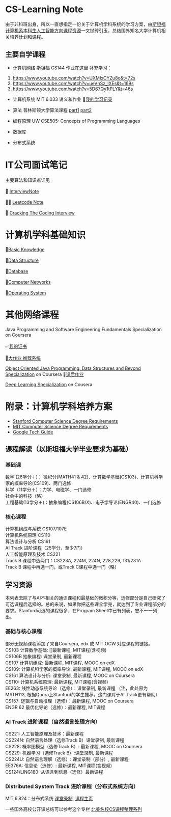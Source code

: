 # CS-Learning Note
由于非科班出身，所以一直想指定一份关于计算机学科系统的学习方案，由[斯坦福计算机系本科生人工智能方向课程资源](https://www.zybuluo.com/xiaozhenliu/note/665756)一文抛砖引玉，总结国外知名大学计算机相关培养计划和课程。


## 主要自学课程
- 计算机网络 
斯坦福 CS144 作业在这里
补充学习：
1. https://www.youtube.com/watch?v=UXMIxCYZu8o&t=72s
2. https://www.youtube.com/watch?v=ueVnSz_lXEs&t=169s
3. https://www.youtube.com/watch?v=5D67Qy1tPLY&t=46s

- 计算机系统 MIT 6.033 讲义和作业 :information_desk_person:[我的学习记录](https://github.com/ericlan77/MIT6.824-DistributedSystems-Spring2020)

- 算法
普林斯顿大学算法课程 [part1](https://www.coursera.org/learn/algorithms-part1/home/welcome)   [part2](https://www.coursera.org/learn/algorithms-part2)

- 编程原理
UW CSE505: Concepts of Programming Languages

- 数据库

- 分布式系统

# IT公司面试笔记
主要算法和知识点详见<br>
<br>:information_desk_person: [InterviewNote](https://github.com/ericlan77/CS-LearningNote/InterviewNote)<br>
<br>:ok_woman: [Leetcode Note](https://github.com/ericlan77/CS-LearningNote/tree/master/InterviewNote/LeetCode)<br>
<br>:raising_hand: [Cracking The Coding Interview](https://github.com/ericlan77/CS-LearningNote/tree/master/InterviewNote/Craking%20The%20Coding%20Interview)<br>

# 计算机学科基础知识
:information_desk_person:[Basic Knowledge](https://github.com/ericlan77/CS-LearningNote/tree/master/BasicKnowledge)<br>
<br>:information_desk_person:[Data Structure](https://github.com/ericlan77/CS-LearningNote/tree/master/BasicKnowledge/DataStructure)<br>
<br>:information_desk_person:[Database](https://github.com/ericlan77/CS-LearningNote/tree/master/BasicKnowledge/Database)<br>
<br>:information_desk_person:[Computer Networks](https://github.com/ericlan77/CS-LearningNote/tree/master/BasicKnowledge/ComputerNetworks)<br>
<br>:information_desk_person:[Operating System](https://github.com/ericlan77/CS-LearningNote/tree/master/BasicKnowledge/OperatingSystem)<br>

# 其他网络课程
Java Programming and Software Engineering Fundamentals Specialization on Coursera<br>
<br>:white_check_mark:[我的证书](https://www.coursera.org/account/accomplishments/specialization/F92ZFFENCFWS)<br>
<br>:information_desk_person:[大作业 推荐系统](https://github.com/ericlan77/IMDB-Recommendation-System)<br>

[Object Oriented Java Programming: Data Structures and Beyond Specialization](https://www.coursera.org/specializations/java-object-oriented) on Coursera
:information_desk_person:[课后作业](https://github.com/ericlan77/Coursera/tree/master/UCSD%20Java%20Specialization)

[Deep Learning Specialization](https://www.coursera.org/specializations/deep-learning) on Cousera<br>


# 附录：计算机学科培养方案
- [Stanford Computer Science Degree Requirements](https://cs.stanford.edu/degrees/ug/index.shtml)
- [MIT Computer Science Degree Requirements](http://student.mit.edu/catalog/m6a.html)
- [Google Tech Guide](https://techdevguide.withgoogle.com/)

## 课程解读（以斯坦福大学毕业要求为基础）
### 基础课
数学 (26学分＋)： 微积分(MATH41 & 42)、计算数学基础(CS103)、计算机科学家的概率导论(CS109)、两门选修<br>
科学（11学分＋）：力学、电磁学、一门选修<br>
社会中的科技（略）<br>
工程基础(13学分＋)：抽象编程(CS106B/X)、电子学导论(ENGR40)、一门选修<br>
### 核心课程
计算机组成与系统 CS107/107E<br>
计算机系统原理 CS110<br>
算法设计与分析 CS161<br>
AI Track 进阶课程（25学分，至少7门）<br>
人工智能原理及技术 CS221<br>
Track B 课程中选两门：CS223A, 224M, 224N, 228,229, 131/231A<br>
Track B 课程中再选一门，或Track C课程中选一门（略）<br>

## 学习资源
本列表去除了与AI不相关的通识课程和最基础的微积分等，选修部分是自己研究了可选课程后选择的。总的来说，如果你把这些课全学完，就达到了专业课程部分的要求。Stanford可选的课程很多，在Program Sheet中已有列表，恕不一一列出。
### 基础与核心课程
部分无视频课程添加了来自Coursera, edx 或 MIT OCW 对应课程的链接。<br>
CS103 计算数学基础: []最新课程, MIT课程(含视频)<br>
CS106B 抽象编程: 课堂录制, 最新课程<br>
CS107 计算机组成: 最新课程, MIT课程, MOOC on edX<br>
CS109: 计算机科学家的概率导论: 最新课程, MIT课程, MOOC on edX<br>
CS161 算法设计与分析: 课堂录制, 最新课程, MOOC on Coursera<br>
CS110: 计算机系统原理: 最新课程, MIT课程(含视频)<br>
EE263: 线性动态系统导论（选修）：课堂录制, 最新课程 （注，此处原为MATH113, 根据Quora上Stanford的学生推荐，这门课对于AI Track更有帮助）<br>
CS157: 逻辑与自动推理（选修）：最新课程, MOOC on Coursera<br>
ENGR 62 最优化导论（选修）：最新课程, MIT课程<br>
### AI Track 进阶课程（自然语言处理方向）
CS221: 人工智能原理及技术：最新课程<br>
CS224N: 自然语言处理（选修Track B）课堂录制, 最新课程<br>
CS228: 概率图模型（选修Track B）: 最新课程, MOOC on Coursera<br>
CS229: 机器学习（选修Track B）:课堂录制, 最新课程<br>
CS224U: 自然语言理解（选修）: 课堂录制（部分）, 最新课程<br>
EE376A: 信息论（选修）: 最新课程, MIT课程(含视频)<br>
CS124/LING180: 从语言到信息（选修）最新课程<br>
### Distributed System Track 进阶课程（分布式系统方向）
MIT 6.824：分布式系统 [课堂录制](), [课程主页](https://pdos.csail.mit.edu/6.824/)<br>

一些国外高校公开课总结可以参考这个专栏
[北美名校CS课程整理系列](https://zhuanlan.zhihu.com/p/85890799)

